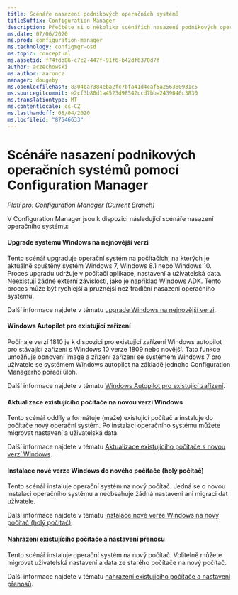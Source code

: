 ```yaml
---
title: Scénáře nasazení podnikových operačních systémů
titleSuffix: Configuration Manager
description: Přečtěte si o několika scénářích nasazení podnikových operačních systémů pomocí Configuration Manager.
ms.date: 07/06/2020
ms.prod: configuration-manager
ms.technology: configmgr-osd
ms.topic: conceptual
ms.assetid: f74fdb86-c7c2-447f-91f6-b42df6370d7f
author: aczechowski
ms.author: aaroncz
manager: dougeby
ms.openlocfilehash: 8304ba7384eba2fc7bfa41d4caf5a256380931c5
ms.sourcegitcommit: e2cf3b80d1a4523d98542ccd7bba2439046c3830
ms.translationtype: MT
ms.contentlocale: cs-CZ
ms.lasthandoff: 08/04/2020
ms.locfileid: "87546633"
---
```

# <a name="scenarios-to-deploy-enterprise-operating-systems-with-configuration-manager"></a>Scénáře nasazení podnikových operačních systémů pomocí Configuration Manager

*Platí pro: Configuration Manager (Current Branch)*

V Configuration Manager jsou k dispozici následující scénáře nasazení operačního systému:  

#### <a name="upgrade-windows-to-the-latest-version"></a>Upgrade systému Windows na nejnovější verzi
Tento scénář upgraduje operační systém na počítačích, na kterých je aktuálně spuštěný systém Windows 7, Windows 8.1 nebo Windows 10. Proces upgradu udržuje v počítači aplikace, nastavení a uživatelská data. Neexistují žádné externí závislosti, jako je například Windows ADK. Tento proces může být rychlejší a pružnější než tradiční nasazení operačního systému.  

Další informace najdete v tématu [upgrade Windows na nejnovější verzi](upgrade-windows-to-the-latest-version.md).

#### <a name="windows-autopilot-for-existing-devices"></a>Windows Autopilot pro existující zařízení
<!--3607717, fka 1358333-->
Počínaje verzí 1810 je k dispozici pro existující zařízení Windows autopilot pro stávající zařízení s Windows 10 verze 1809 nebo novější. Tato funkce umožňuje obnovení image a zřízení zařízení se systémem Windows 7 pro uživatele se systémem Windows autopilot na základě jednoho Configuration Managerho pořadí úloh.

Další informace najdete v tématu [Windows Autopilot pro existující zařízení](../../../autopilot/existing-devices.md).

#### <a name="refresh-an-existing-computer-with-a-new-version-of-windows"></a>Aktualizace existujícího počítače na novou verzi Windows
Tento scénář oddíly a formátuje (maže) existující počítač a instaluje do počítače nový operační systém. Po instalaci operačního systému můžete migrovat nastavení a uživatelská data.  

Další informace najdete v tématu [Aktualizace existujícího počítače s novou verzí Windows](refresh-an-existing-computer-with-a-new-version-of-windows.md).


#### <a name="install-a-new-version-of-windows-on-a-new-computer-bare-metal"></a>Instalace nové verze Windows do nového počítače (holý počítač)
Tento scénář instaluje operační systém na nový počítač. Jedná se o novou instalaci operačního systému a neobsahuje žádná nastavení ani migraci dat uživatele.  

Další informace najdete v tématu [instalace nové verze Windows na nový počítač (holý počítač)](install-new-windows-version-new-computer-bare-metal.md).


#### <a name="replace-an-existing-computer-and-transfer-settings"></a>Nahrazení existujícího počítače a nastavení přenosu
Tento scénář instaluje operační systém na nový počítač. Volitelně můžete migrovat uživatelská nastavení a data ze starého počítače na nový počítač.  

Další informace najdete v tématu [nahrazení existujícího počítače a nastavení přenosů](replace-an-existing-computer-and-transfer-settings.md).


